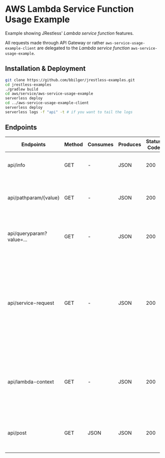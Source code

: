 # AWS Lambda Service Function Usage Example

Example showing JRestless' _Lambda service function_ features.

All requests made through API Gateway or rather `aws-service-usage-example-client` are delegated to the _Lambda service function_ `aws-service-usage-example`.

## Installation & Deployment

```bash
git clone https://github.com/bbilger/jrestless-examples.git
cd jrestless-examples
./gradlew build
cd aws/service/aws-service-usage-example
serverless deploy
cd ../aws-service-usage-example-client
serverless deploy
serverless logs -f "api" -t # if you want to tail the logs
```

## Endpoints

|Endpoints                   |Method|Consumes |Produces  | Status Code | Comment
|----------------------------|------|---------|----------|-------------|---
|api/info                    |GET   |-        |JSON      |200          | responds with a static body
|api/pathparam/{value}       |GET   |-        |JSON      |200          | responds with a body including the path parameter
|api/queryparam?value=...    |GET   |-        |JSON      |200          | responds with a body including the query parameter
|api/service-request         |GET   |-        |JSON      |200          | responds with the original request made to the _Lambda service function_ - showing how to inject it into a JAX-RS endpoint
|api/lambda-context          |GET   |-        |JSON      |200          | responds with the request's lambda context - showing how to inject it a JAX-RS endpoint
|api/post                    |GET   |JSON     |JSON      |200          | responds with the request body (`{"value": "..."}`)
